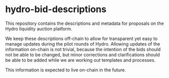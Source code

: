 # hydro-bid-descriptions
This repository contains the descriptions and metadata for proposals on the Hydro liquidity auction platform.

We keep these descriptions off-chain to allow for transparent yet easy to manage updates
during the pilot rounds of Hydro. Allowing updates of the information on-chain is
not trivial, because the intention of the bids should not be able to be changed,
but minor corrections and clarifications should be able to be added while we
are working out templates and processes.

This information is expected to live on-chain in the future.